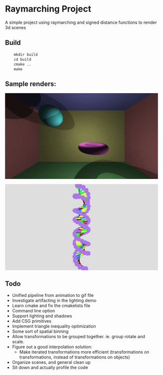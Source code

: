 # Raymarching Project

A simple project using raymarching and signed distance functions to render 3d scenes

## Build

```
    mkdir build
    cd build
    cmake ..
    make
```

## Sample renders:

![torus](assets/lighting-demo.gif)

![dhelix](assets/dna.png)

## Todo

  * Unified pipeline from animation to gif file
  * Investigate artifacting in the lighting demo
  * Learn cmake and fix the cmakelists file
  * Command line option
  * Support lighting and shadows
  * Add CSG primitives
  * Implement triangle inequality optimization
  * Some sort of spatial binning
  * Allow transformations to be grouped together. ie. group rotate and scale.
  * Figure out a good interpolation solution:
    * Make iterated transformations more efficient (transformations on transformations, instead of transformations on objects)
  * Organize scenes, and general clean up
  * Sit down and actually profile the code
